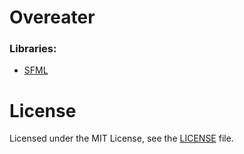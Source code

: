 # Overeater

### Libraries:
* [SFML](https://www.sfml-dev.org/)

# License
Licensed under the MIT License, see the [LICENSE](./LICENSE) file.